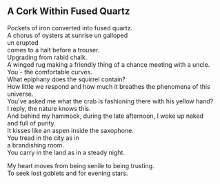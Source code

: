 A Cork Within Fused Quartz
--------------------------
Pockets of iron converted into fused quartz.  
A chorus of oysters at sunrise un galloped  
un erupted  
comes to a halt before a trouser.  
Upgrading from rabid chalk.  
A winged rug making a friendly thing of a chance meeting with a uncle.  
You - the comfortable curves.  
What epiphany does the squirrel contain?  
How little we respond and how much it breathes the phenomena of this universe.  
You've asked me what the crab is fashioning there with his yellow hand?  
I reply, the nature knows this.  
And behind my hammock, during the late afternoon, I woke up naked  
and full of purity.  
It kisses like an aspen inside the saxophone.  
You tread in the city as in  
a brandishing room.  
You carry in the land as in a steady night.  
  
My heart moves from being senile to being trusting.  
To seek lost goblets and for evening stars.  

